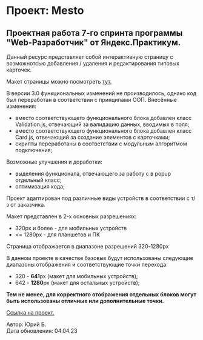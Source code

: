 # Проект: Mesto
  
## Проектная работа 7-го спринта программы "Web-Разработчик" от Яндекс.Практикум.  
  
Данный ресурс представляет собой интерактивную страницу с возможнотсью добавления / удаления и редактирования типовых карточек.  
  
Макет страницы можно посмотреть [тут.](https://www.figma.com/file/2cn9N9jSkmxD84oJik7xL7/JavaScript.-Sprint-4?node-id=0%3A1 "Перейти")  

В версии 3.0 функциональных изменений не производилось, однако код был переработан в соответствии с принципами ООП. Внесённые изменения:  
* вместо соответствующего функционального блока добавлен класс Validation.js, отвечающий за валидацию данных, вводимых в поля;  
* вместо соответствующего функционального блока добавлен класс Card.js, отвечающий за создание элементов с карточками;  
* скрипты переработаны в соответствии с модульным алгоритмом подключения;  
  
Возможные улучшения и доработки:  
* выделения функционала, отвечающего за работу с в popup отдельный класс;  
* оптимизация кода;  
  
Проект адаптирован под различные виды устройств в соответствии с т/з от заказчика.  
  
Макет представлен в 2-х основных разрешениях:  
* 320px и более - для мобильных устройств  
* <= 1280px - для планшетов и ПК  
  
Страница отображается в диапазоне разрешений 320-1280px  
  
В данном проекте в качестве базовых будут использованы следующие диапазоны отображения и соответствующие точки перехода:  
* 320 - **641**px (макет для мобильных устройств);  
* 642 - **1280**px (макет для остальных устройств);   
  
__Тем не менее, для корректного отображения отдельных блоков могут быть использованы отличные или дополнительные точки.__  
  
[Ссылка на проект.](https://student2509.github.io/mesto-pages/ "Перейти")  
  
Автор: Юрий Б.  
Дата обновления: 04.04.23  

